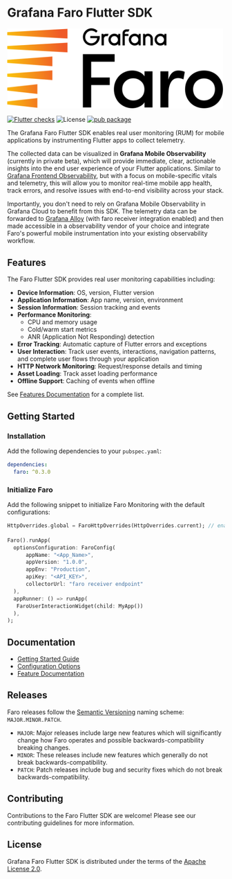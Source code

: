 # Grafana Faro Flutter SDK

<img src="./doc/assets/faro_logo.png" alt="Grafana Faro logo" width="500" />

[![Flutter checks](https://github.com/grafana/faro-flutter-sdk/actions/workflows/flutter_checks.yml/badge.svg)](https://github.com/grafana/faro-flutter-sdk/actions/workflows/flutter_checks.yml)
![License](https://img.shields.io/badge/License-Apache_2.0-blue.svg)
[![pub package](https://img.shields.io/pub/v/faro.svg)](https://pub.dev/packages/faro)

The Grafana Faro Flutter SDK enables real user monitoring (RUM) for mobile applications by instrumenting Flutter apps to collect telemetry.

The collected data can be visualized in **Grafana Mobile Observability** (currently in private beta), which will provide immediate, clear, actionable insights into the end user experience of your Flutter applications. Similar to [Grafana Frontend Observability](https://grafana.com/products/cloud/frontend-observability-for-real-user-monitoring/), but with a focus on mobile-specific vitals and telemetry, this will allow you to monitor real-time mobile app health, track errors, and resolve issues with end-to-end visibility across your stack.

Importantly, you don't need to rely on Grafana Mobile Observability in Grafana Cloud to benefit from this SDK. The telemetry data can be forwarded to [Grafana Alloy](https://grafana.com/docs/alloy/latest/) (with faro receiver integration enabled) and then made accessible in a observability vendor of your choice and integrate Faro's powerful mobile instrumentation into your existing observability workflow.

## Features

The Faro Flutter SDK provides real user monitoring capabilities including:

- **Device Information**: OS, version, Flutter version
- **Application Information**: App name, version, environment
- **Session Information**: Session tracking and events
- **Performance Monitoring**:
  - CPU and memory usage
  - Cold/warm start metrics
  - ANR (Application Not Responding) detection
- **Error Tracking**: Automatic capture of Flutter errors and exceptions
- **User Interaction**: Track user events, interactions, navigation patterns, and complete user flows through your application
- **HTTP Network Monitoring**: Request/response details and timing
- **Asset Loading**: Track asset loading performance
- **Offline Support**: Caching of events when offline

See [Features Documentation](./doc/Features.md) for a complete list.

## Getting Started

### Installation

Add the following dependencies to your `pubspec.yaml`:

```yaml
dependencies:
  faro: ^0.3.0
```

### Initialize Faro

Add the following snippet to initialize Faro Monitoring with the default configurations:

```dart
HttpOverrides.global = FaroHttpOverrides(HttpOverrides.current); // enable HTTP tracking

Faro().runApp(
  optionsConfiguration: FaroConfig(
      appName: "<App_Name>",
      appVersion: "1.0.0",
      appEnv: "Production",
      apiKey: "<API_KEY>",
      collectorUrl: "faro receiver endpoint"
  ),
  appRunner: () => runApp(
   FaroUserInteractionWidget(child: MyApp())
  ),
);
```

## Documentation

- [Getting Started Guide](./doc/Getting%20Started.md)
- [Configuration Options](./doc/Configurations.md)
- [Feature Documentation](./doc/Features.md)

## Releases

Faro releases follow the [Semantic Versioning](https://semver.org/) naming scheme: `MAJOR.MINOR.PATCH`.

- `MAJOR`: Major releases include large new features which will significantly change how Faro operates and possible backwards-compatibility breaking changes.
- `MINOR`: These releases include new features which generally do not break backwards-compatibility.
- `PATCH`: Patch releases include bug and security fixes which do not break backwards-compatibility.

## Contributing

Contributions to the Faro Flutter SDK are welcome! Please see our contributing guidelines for more information.

## License

Grafana Faro Flutter SDK is distributed under the terms of the [Apache License 2.0](LICENSE).
